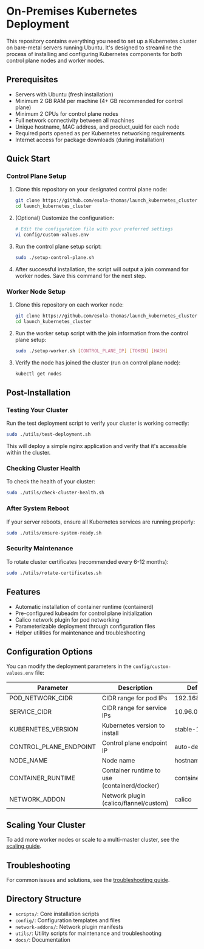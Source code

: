 # On-Premises Kubernetes Deployment

This repository contains everything you need to set up a Kubernetes cluster on bare-metal servers running Ubuntu. It's designed to streamline the process of installing and configuring Kubernetes components for both control plane nodes and worker nodes.

## Prerequisites

- Servers with Ubuntu (fresh installation)
- Minimum 2 GB RAM per machine (4+ GB recommended for control plane)
- Minimum 2 CPUs for control plane nodes
- Full network connectivity between all machines
- Unique hostname, MAC address, and product_uuid for each node
- Required ports opened as per Kubernetes networking requirements
- Internet access for package downloads (during installation)

## Quick Start

### Control Plane Setup

1. Clone this repository on your designated control plane node:
   ```bash
   git clone https://github.com/esola-thomas/launch_kubernetes_cluster.git
   cd launch_kubernetes_cluster
   ```

2. (Optional) Customize the configuration:
   ```bash
   # Edit the configuration file with your preferred settings
   vi config/custom-values.env
   ```

3. Run the control plane setup script:
   ```bash
   sudo ./setup-control-plane.sh
   ```

4. After successful installation, the script will output a join command for worker nodes. Save this command for the next step.

### Worker Node Setup

1. Clone this repository on each worker node:
   ```bash
   git clone https://github.com/esola-thomas/launch_kubernetes_cluster.git
   cd launch_kubernetes_cluster
   ```

2. Run the worker setup script with the join information from the control plane setup:
   ```bash
   sudo ./setup-worker.sh [CONTROL_PLANE_IP] [TOKEN] [HASH]
   ```

3. Verify the node has joined the cluster (run on control plane node):
   ```bash
   kubectl get nodes
   ```

## Post-Installation

### Testing Your Cluster

Run the test deployment script to verify your cluster is working correctly:

```bash
sudo ./utils/test-deployment.sh
```

This will deploy a simple nginx application and verify that it's accessible within the cluster.

### Checking Cluster Health

To check the health of your cluster:

```bash
sudo ./utils/check-cluster-health.sh
```

### After System Reboot

If your server reboots, ensure all Kubernetes services are running properly:

```bash
sudo ./utils/ensure-system-ready.sh
```

### Security Maintenance

To rotate cluster certificates (recommended every 6-12 months):

```bash
sudo ./utils/rotate-certificates.sh
```

## Features

- Automatic installation of container runtime (containerd)
- Pre-configured kubeadm for control plane initialization
- Calico network plugin for pod networking
- Parameterizable deployment through configuration files
- Helper utilities for maintenance and troubleshooting

## Configuration Options

You can modify the deployment parameters in the `config/custom-values.env` file:

| Parameter | Description | Default |
|-----------|-------------|---------|
| POD_NETWORK_CIDR | CIDR range for pod IPs | 192.168.0.0/16 |
| SERVICE_CIDR | CIDR range for service IPs | 10.96.0.0/12 |
| KUBERNETES_VERSION | Kubernetes version to install | stable-1 |
| CONTROL_PLANE_ENDPOINT | Control plane endpoint IP | auto-detected |
| NODE_NAME | Node name | hostname |
| CONTAINER_RUNTIME | Container runtime to use (containerd/docker) | containerd |
| NETWORK_ADDON | Network plugin (calico/flannel/custom) | calico |

## Scaling Your Cluster

To add more worker nodes or scale to a multi-master cluster, see the [scaling guide](docs/scaling.md).

## Troubleshooting

For common issues and solutions, see the [troubleshooting guide](docs/troubleshooting.md).

## Directory Structure

- `scripts/`: Core installation scripts
- `config/`: Configuration templates and files
- `network-addons/`: Network plugin manifests
- `utils/`: Utility scripts for maintenance and troubleshooting
- `docs/`: Documentation